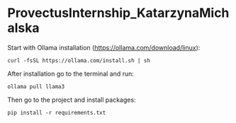 # ProvectusInternship_KatarzynaMichalska

Start with Ollama installation (https://ollama.com/download/linux):

`curl -fsSL https://ollama.com/install.sh | sh`

After installation go to the terminal and run:

`ollama pull llama3`

Then go to the project and install packages:

`pip install -r requirements.txt`

